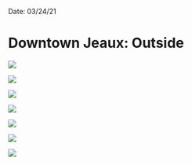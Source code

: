 
Date: 03/24/21


# Downtown Jeaux: Outside

![](https://i.imgur.com/f4DUhrO.jpg)

![](https://i.imgur.com/zSl0bBC.jpg)

![](https://i.imgur.com/EdeU3nY.jpg)

![](https://i.imgur.com/Kd5ejqj.jpg)

![](https://i.imgur.com/8Q61yZA.jpg)

![](https://i.imgur.com/9ICSUnN.jpg)

![](https://i.imgur.com/RxuoL06.jpg)